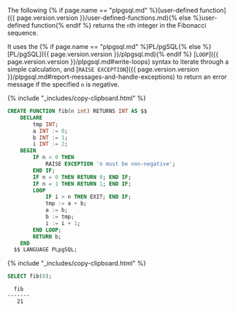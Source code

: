 The following {% if page.name == "plpgsql.md" %}[user-defined function]({{ page.version.version }}/user-defined-functions.md){% else %}user-defined function{% endif %} returns the `n`th integer in the Fibonacci sequence.

It uses the {% if page.name == "plpgsql.md" %}PL/pgSQL{% else %}[PL/pgSQL]({{ page.version.version }}/plpgsql.md){% endif %} [`LOOP`]({{ page.version.version }}/plpgsql.md#write-loops) syntax to iterate through a simple calculation, and [`RAISE EXCEPTION`]({{ page.version.version }}/plpgsql.md#report-messages-and-handle-exceptions) to return an error message if the specified `n` is negative.

{% include "_includes/copy-clipboard.html" %}
~~~ sql
CREATE FUNCTION fib(n int) RETURNS INT AS $$
	DECLARE
		tmp INT;
		a INT := 0;
		b INT := 1;
		i INT := 2;
	BEGIN
		IF n < 0 THEN
			RAISE EXCEPTION 'n must be non-negative';
		END IF;
		IF n = 0 THEN RETURN 0; END IF;
		IF n = 1 THEN RETURN 1; END IF;
		LOOP
			IF i > n THEN EXIT; END IF;
			tmp := a + b;
			a := b;
			b := tmp;
			i := i + 1;
		END LOOP;
		RETURN b;
	END
  $$ LANGUAGE PLpgSQL;
~~~

{% include "_includes/copy-clipboard.html" %}
~~~ sql
SELECT fib(8);
~~~

~~~
  fib
-------
   21
~~~
